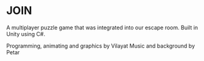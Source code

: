 # JOIN

A multiplayer puzzle game that was integrated into our escape room. Built in Unity using C#.

Programming, animating and graphics by Vilayat
Music and background by Petar
